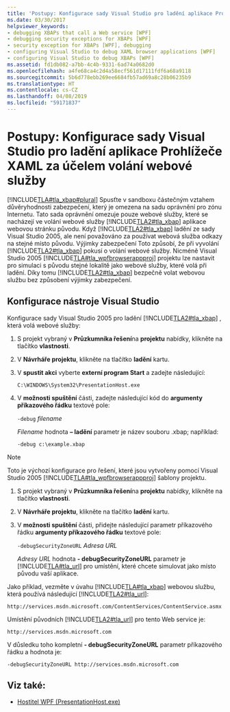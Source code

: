 ```yaml
---
title: 'Postupy: Konfigurace sady Visual Studio pro ladění aplikace Prohlížeče XAML za účelem volání webové služby'
ms.date: 03/30/2017
helpviewer_keywords:
- debugging XBAPs that call a Web service [WPF]
- debugging security exceptions for XBAPs [WPF]
- security exception for XBAPs [WPF], debugging
- configuring Visual Studio to debug XAML browser applications [WPF]
- configuring Visual Studio to debug XBAPs [WPF]
ms.assetid: fd1db082-a7bb-4c4b-9331-6ad74a0682d0
ms.openlocfilehash: a4fe68ca4c2d4a58ecf561d17111fdf6a68a9118
ms.sourcegitcommit: 5b6d778ebb269ee6684fb57ad69a8c28b06235b9
ms.translationtype: HT
ms.contentlocale: cs-CZ
ms.lasthandoff: 04/08/2019
ms.locfileid: "59171837"
---
```

# <a name="how-to-configure-visual-studio-to-debug-a-xaml-browser-application-to-call-a-web-service"></a>Postupy: Konfigurace sady Visual Studio pro ladění aplikace Prohlížeče XAML za účelem volání webové služby
[!INCLUDE[TLA#tla_xbap#plural](../../../../includes/tlasharptla-xbapsharpplural-md.md)] Spusťte v sandboxu částečným vztahem důvěryhodnosti zabezpečení, který je omezena na sadu oprávnění pro zónu Internetu. Tato sada oprávnění omezuje pouze webové služby, které se nacházejí ve volání webové služby [!INCLUDE[TLA2#tla_xbap](../../../../includes/tla2sharptla-xbap-md.md)] aplikace webovou stránku původu. Když [!INCLUDE[TLA2#tla_xbap](../../../../includes/tla2sharptla-xbap-md.md)] ladění ze sady Visual Studio 2005, ale není považováno za používat webová služba odkazy na stejné místo původu. Výjimky zabezpečení Toto způsobí, že při vyvolání [!INCLUDE[TLA2#tla_xbap](../../../../includes/tla2sharptla-xbap-md.md)] pokusí o volání webové služby. Nicméně Visual Studio 2005 [!INCLUDE[TLA#tla_wpfbrowserappproj](../../../../includes/tlasharptla-wpfbrowserappproj-md.md)] projektu lze nastavit pro simulaci s původu stejné lokalitě jako webové služby, které volá při ladění. Díky tomu [!INCLUDE[TLA2#tla_xbap](../../../../includes/tla2sharptla-xbap-md.md)] bezpečně volat webovou službu bez způsobení výjimky zabezpečení.

## <a name="configuring-visual-studio"></a>Konfigurace nástroje Visual Studio
 Konfigurace sady Visual Studio 2005 pro ladění [!INCLUDE[TLA2#tla_xbap](../../../../includes/tla2sharptla-xbap-md.md)] , která volá webové služby:

1.  S projekt vybraný v **Průzkumníka řešení**na **projektu** nabídky, klikněte na tlačítko **vlastnosti**.

2.  V **Návrháře projektu**, klikněte na tlačítko **ladění** kartu.

3.  V **spustit akci** vyberte **externí program Start** a zadejte následující:

     `C:\WINDOWS\System32\PresentationHost.exe`

4.  V **možnosti spuštění** části, zadejte následující kód do **argumenty příkazového řádku** textové pole:

     `-debug`  *filename*

     *Filename* hodnota **– ladění** parametr je název souboru .xbap; například:

     `-debug c:\example.xbap`

> [!NOTE]
>  Toto je výchozí konfigurace pro řešení, které jsou vytvořeny pomocí Visual Studio 2005 [!INCLUDE[TLA#tla_wpfbrowserappproj](../../../../includes/tlasharptla-wpfbrowserappproj-md.md)] šablony projektu.

1.  S projekt vybraný v **Průzkumníka řešení**na **projektu** nabídky, klikněte na tlačítko **vlastnosti**.

2.  V **Návrháře projektu**, klikněte na tlačítko **ladění** kartu.

3.  V **možnosti spuštění** části, přidejte následující parametr příkazového řádku **argumenty příkazového řádku** textové pole:

     `-debugSecurityZoneURL`  *Adresa URL*

     *Adresy URL* hodnota **- debugSecurityZoneURL** parametr je [!INCLUDE[TLA#tla_url](../../../../includes/tlasharptla-url-md.md)] pro umístění, které chcete simulovat jako místo původu vaší aplikace.

 Jako příklad, vezměte v úvahu [!INCLUDE[TLA#tla_xbap](../../../../includes/tlasharptla-xbap-md.md)] webovou službu, která používá následující [!INCLUDE[TLA2#tla_url](../../../../includes/tla2sharptla-url-md.md)]:

 `http://services.msdn.microsoft.com/ContentServices/ContentService.asmx`

 Umístění původních [!INCLUDE[TLA2#tla_url](../../../../includes/tla2sharptla-url-md.md)] pro tento Web service je:

 `http://services.msdn.microsoft.com`

 V důsledku toho kompletní **- debugSecurityZoneURL** parametr příkazového řádku a hodnota je:

 `-debugSecurityZoneURL http://services.msdn.microsoft.com`

## <a name="see-also"></a>Viz také:

- [Hostitel WPF (PresentationHost.exe)](wpf-host-presentationhost-exe.md)
